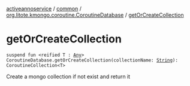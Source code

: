 [activeannoservice](../../index.md) / [common](../index.md) / [org.litote.kmongo.coroutine.CoroutineDatabase](index.md) / [getOrCreateCollection](./get-or-create-collection.md)

# getOrCreateCollection

`suspend fun <reified T : `[`Any`](https://kotlinlang.org/api/latest/jvm/stdlib/kotlin/-any/index.html)`> CoroutineDatabase.getOrCreateCollection(collectionName: `[`String`](https://kotlinlang.org/api/latest/jvm/stdlib/kotlin/-string/index.html)`): CoroutineCollection<T>`

Create a mongo collection if not exist and return it

